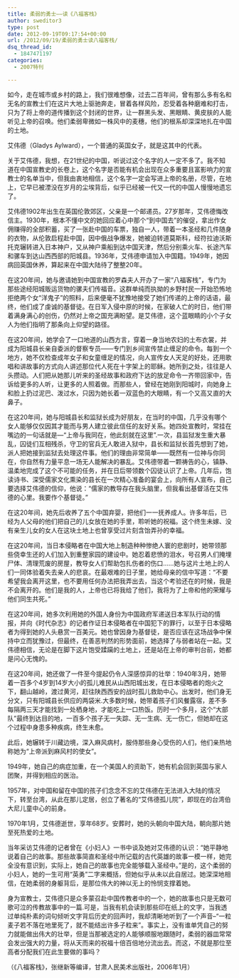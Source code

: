 ```yaml
---
title: 柔弱的勇士——读《八福客栈》
author: sweditor3
type: post
date: 2012-09-19T09:17:54+00:00
url: /2012/09/19/柔弱的勇士读八福客栈/
dsq_thread_id:
  - 1847471197
categories:
  - 2007特刊

---
```

如今，走在城市或乡村的路上，我们很难想像，过去二百年间，曾有那么多有名和无名的宣教士们在这片大地上驱驰奔走，冒着各样风险，忍受着各种磨难和打击，只为了将上帝的道传播到这个封闭的世界，让一群黑头发、黑眼睛、黄皮肤的人能听见上帝的召唤。他们柔弱卑微如一株风中的麦穗，他们的根系却深深地扎在中国的土地。

艾伟德（Gladys Aylward），一个普通的英国女子，就是这其中的代表。

关于艾伟德，我想，在21世纪的中国，听说过这个名字的人一定不多了。我不知道在中国宣教史的长卷上，这个名字是否能有机会出现在众多重要且富影响力的宣教士的名单当中，但我由衷地相信，这个名字一定会写进上帝的名册，尽管，在地上，它早已被湮没在岁月的尘埃背后，似乎已经被一代又一代的中国人慢慢地遗忘了。

艾伟德1902年出生在英国伦敦郊区，父亲是一个邮递员。27岁那年，艾伟德悔改信主。1930年，根本不懂中文的她回应着心中那个“到中国去”的催促，拿出作女佣赚得的全部积蓄，买了一张赴中国的车票，独自一人，带着一本圣经和几件随身的衣物，从伦敦启程赴中国，因中俄战争爆发，她被迫转道莫斯科，经符拉迪沃斯托克辗转进入日本神户，又从神户乘船到达中国天津，然后分别乘火车、长途汽车和骡车到达山西西部的阳城县。1936年，艾伟德申请加入中国籍。1949年，她因病回英国休养，算起来在中国大陆待了整整20年。

在这20年间，她与邀请她到中国宣教的罗森夫人开办了一家“八福客栈”，专门为那些途经阳城贩运货物的骡夫们传福音。这群单纯而执拗的乡野村民一开始恐怖地拒绝两个女“洋鬼子”的照料，后来便毫不犹豫地接受了她们传递的上帝的话语，最终，他们成了虔诚的基督徒。在日军入侵中原的时候，在家破人亡的时日，他们带着满身满心的创伤，仍然对上帝之国充满盼望。是艾伟德，这个蓝眼睛的小个子女人为他们指明了那条向上仰望的路径。

在这20年间，她学会了一口地道的山西方言，穿着一身当地农妇的土布衣裳，并成为阳城县长亲自委派的督察专员——专门到乡间宣传禁止缠足的命令。每到一个地方，她不仅检查成年女子和女童缠足的情况，向人宣传女人天足的好处，还用歌唱和讲故事的方式向人讲述那位代人死在十字架上的耶稣。她所到之处，往往是人头攒动。人们把从她那儿听来的圣经故事和政府下达的放足命令一齐带回家中，告诉给更多的人听，让更多的人照着做。而那些人，曾经在她刚到阳城时，向她身上和脸上扔过泥巴、泼过水，只因为她长着一双蓝色的大眼睛，有一个又高又直的大鼻子。

在这20年间，她与阳城县长和监狱长成为好朋友，在当时的中国，几乎没有哪个女人能够仅仅因其才能而与男人建立彼此信任的友好关系。她四处宣教时，常挂在嘴边的一句话就是&#8212;“上帝与我同在，他此刻就在这里”.一次，县监狱发生重大暴乱，囚徒们互相残杀，守卫的官兵无人敢进入狱中，县长和监狱长首先想到了她，派人把她接到监狱去处理这件事。他们的理由非常简单——既然有一位神与你同在，你自然有力量平息一场无人能解决的暴乱。艾伟德带着一颗祷告的心，镇静、温柔地完成了这个不可能的任务，并在日后带领数个囚徒认识了上帝。几年后，饱读诗书、深受儒家文化熏染的县长在一次精心准备的宴会上，向所有人宣布，自己要选择艾伟德的信仰，他说：“儒家的教导存在我头脑里，但我看出基督活在艾伟德的心里。我要作个基督徒。”

在这20年间，她先后收养了五个中国弃婴，把他们一一抚养成人。许多年后，已经为人父母的他们把自己的儿女放在她的手里，聆听她的祝福。这个终生未嫁、没有亲生儿女的女人在这块土地上也曾享受过片刻含饴弄孙的幸福。

在这20年间，当日本侵略者在中国大地上制造种种惨绝人寰的悲剧时，她带领那些侥幸生还的人们加入到重整家园的建设中。她忍着悲愤的泪水，号召男人们掩埋尸体、清理荒废的房屋，教导女人们帮助包扎伤者的伤口……她与这片土地上的人们一同体验着失去亲人的悲哀。在最艰难的日子里，她给母亲的信中写道：“不要希望我会离开这里，也不要用任何办法把我弄出去，当这个考验还在的时候，我是不会离开的。他们是我的人，上帝也已将我给了他们，我将为了上帝和他的荣耀与他们同生共死。”

在这20年间，她多次利用她的外国人身份为中国政府军递送日本军队行动的情报，并向《时代杂志》的记者作证日本侵略者在中国犯下的罪行，以至于日本侵略者为得到她的人头悬赏一百美元。她也曾因身为基督徒，是否应该在这场战争中保持中立而犹豫过，但最终，在善恶判然的形势面前，她选择了与弱者站在一起。艾伟德相信，无论是在脚下这片饱受蹂躏的土地上，还是站在上帝的审判台前，她都是问心无愧的。

在这20年间，她还做了一件至今提起仍令人深感惊异的壮举：1940年3月，她带着一百多个4岁到14岁大小的孤儿难民从山西阳城出发，在日本侵略者的炮火之下，翻山越岭，渡过黄河，赶往陕西西安的战时孤儿救助中心。出发时，他们身无分文，只有阳城县长供应的两袋米.大多数时候，她带着孩子们风餐露宿，差不多每隔两三天才能找到一处栖身地，才能吃上一口热饭。历时一个多月，这个“大部队”最终到达目的地，一百多个孩子无一失踪、无一生病、无一伤亡，但她却在这个过程中身患多种疾病，终生未愈。

此后，她辗转于川藏边境，深入麻风病村，服侍那些身心受伤的人们，他们亲热地称她为“上帝派到麻风村的使女”。

1949年，她自己的病症加重，在一个美国人的资助下，她有机会回到英国与家人团聚，并得到相应的医治。

1957年，对中国和留在中国的孩子们念念不忘的艾伟德在无法进入大陆的情况下，转至台湾，从此在那儿定居，创立了著名的“艾伟德孤儿院”，即现在的台湾伯大尼儿童中心的前身。

1970年1月，艾伟德逝世，享年68岁。安葬时，她的头朝向中国大陆，朝向那片她至死热爱的土地。

当年采访艾伟德的记者曾在《小妇人》一书中谈及她对艾伟德的认识：“她平静地说着自己的故事。那些故事简直和圣经中所记载的古代英雄的故事一模一样，她完全没有意识到，实际上，她自己的故事也完全能够载入圣经中。”是的，这个柔弱的小妇人，她的一生可用“英勇”二字来概括，但她似乎从未以此自居过。她深深地相信，在她柔弱的身躯背后，是那位伟大的神以无上的怜悯支撑着她。

身为宣教士，艾伟德只是众多蒙召赴中国传教者中的一个，她的故事也只是无数可歌可泣的传教故事中的一篇.可是，当我有机会读到那些印在纸上的文字，当我透过单纯朴素的词句倾听文字背后历史的回声时，我却清晰地听到了一个声音&#8211;“一粒麦子若不落在地里死了，就不能结出许多子粒来”。事实上，没有谁单凭自己的努力就能做出伟大的壮举，但是当那被选定的人能够顺服地跟随时，柔弱的器皿常常会发出强大的力量，将从天而来的祝福十倍百倍地分流出去。而这，不就是那位至高者分配我们在此生要做的事吗？

（《八福客栈》，张继新等编译，甘肃人民美术出版社，2006年1月）